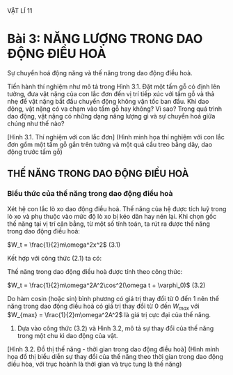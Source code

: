 VẬT LÍ 11

# Bài 3: NĂNG LƯỢNG TRONG DAO ĐỘNG ĐIỀU HOÀ

Sự chuyển hoá động năng và thế năng trong dao động điều hoà.

Tiến hành thí nghiệm như mô tả trong Hình 3.1. Đặt một tấm gỗ có định lên tường, đưa vật nặng của con lắc đơn đến vị trí tiếp xúc với tấm gỗ và thả nhẹ để vật nặng bắt đầu chuyển động không vận tốc ban đầu. Khi dao động, vật nặng có va chạm vào tấm gỗ hay không? Vì sao? Trong quá trình dao động, vật nặng có những dạng năng lượng gì và sự chuyển hoá giữa chúng như thế nào?

[Hình 3.1. Thí nghiệm với con lắc đơn]
(Hình minh họa thí nghiệm với con lắc đơn gồm một tấm gỗ gắn trên tường và một quả cầu treo bằng dây, dao động trước tấm gỗ)

## THẾ NĂNG TRONG DAO ĐỘNG ĐIỀU HOÀ

### Biểu thức của thế năng trong dao động điều hoà

Xét hệ con lắc lò xo dao động điều hoà. Thế năng của hệ được tích luỹ trong lò xo và phụ thuộc vào mức độ lò xo bị kéo dãn hay nén lại. Khi chọn gốc thế năng tại vị trí cân bằng, từ một số tính toán, ta rút ra được thế năng trong dao động điều hoà:

$W_t = \frac{1}{2}m\omega^2x^2$ (3.1)

Kết hợp với công thức (2.1) ta có:

Thế năng trong dao động điều hoà được tính theo công thức:

$W_t = \frac{1}{2}m\omega^2A^2\cos^2(\omega t + \varphi_0)$ (3.2)

Do hàm cosin (hoặc sin) bình phương có giá trị thay đổi từ 0 đến 1 nên thế năng trong dao động điều hoà có giá trị thay đổi từ 0 đến $W_{max}$ với $W_{max} = \frac{1}{2}m\omega^2A^2$ là giá trị cực đại của thế năng.

1. Dựa vào công thức (3.2) và Hình 3.2, mô tả sự thay đổi của thế năng trong một chu kì dao động của vật.

[Hình 3.2. Đồ thị thế năng - thời gian trong dao động điều hoà]
(Hình minh họa đồ thị biểu diễn sự thay đổi của thế năng theo thời gian trong dao động điều hòa, với trục hoành là thời gian và trục tung là thế năng)